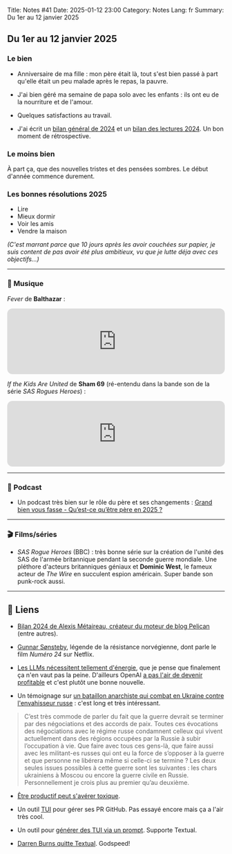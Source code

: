 Title: Notes #41
Date: 2025-01-12 23:00
Category: Notes
Lang: fr
Summary: Du 1er au 12 janvier 2025

## Du 1er au 12 janvier 2025

### Le bien

* Anniversaire de ma fille : mon père était là, tout s'est bien passé à part qu'elle était un peu malade après le repas, la pauvre.

* J'ai bien géré ma semaine de papa solo avec les enfants : ils ont eu de la nourriture et de l'amour.

* Quelques satisfactions au travail.

* J'ai écrit un [bilan général de 2024]({filename}/articles/2024-bilan.md) et un [bilan des lectures 2024]({filename}/books/lectures-2024.md). Un bon moment de rétrospective.

### Le moins bien

À part ça, que des nouvelles tristes et des pensées sombres. Le début d'année commence durement.

### Les bonnes résolutions 2025

* Lire
* Mieux dormir
* Voir les amis
* Vendre la maison

_(C'est marrant parce que 10 jours après les avoir couchées sur papier, je suis content de pas avoir été plus ambitieux, vu que je lutte déja avec ces objectifs...)_

---

### 🎵 Musique

_Fever_ de **Balthazar** :
<iframe style="border-radius:12px" src="https://open.spotify.com/embed/track/4dbc47eDkRtaddUuS3CInF?utm_source=generator" width="100%" height="152" frameBorder="0" allowfullscreen="" allow="autoplay; clipboard-write; encrypted-media; fullscreen; picture-in-picture" loading="lazy"></iframe>

_If the Kids Are United_ de **Sham 69** (ré-entendu dans la bande son de la série _SAS Rogues Heroes_) :
<iframe style="border-radius:12px" src="https://open.spotify.com/embed/track/7j3cypxEdk6uRQRJXhKoDb?utm_source=generator" width="100%" height="152" frameBorder="0" allowfullscreen="" allow="autoplay; clipboard-write; encrypted-media; fullscreen; picture-in-picture" loading="lazy"></iframe>

---

### 🎤 Podcast

* Un podcast très bien sur le rôle du père et ses changements :
[Grand bien vous fasse - Qu’est-ce qu’être père en 2025 ?](https://www.radiofrance.fr/franceinter/podcasts/grand-bien-vous-fasse/grand-bien-vous-fasse-du-mercredi-08-janvier-2025-6283253)

---

### 🎬 Films/séries

* _SAS Rogue Heroes_ (BBC) : très bonne série sur la création de l'unité des SAS de l'armée britannique pendant la seconde guerre mondiale. Une pléthore d'acteurs britanniques géniaux et **Dominic West**, le fameux acteur de _The Wire_ en succulent espion américain. Super bande son punk-rock aussi.

---

## 🔗 Liens

* [Bilan 2024 de Alexis Métaireau, créateur du moteur de blog Pelican](https://blog.notmyidea.org/deux-mille-vingt-quatre.html) (entre autres).

* [Gunnar Sønsteby](https://fr.wikipedia.org/wiki/Gunnar_S%C3%B8nsteby), légende de la résistance norvégienne, dont parle le film _Numéro 24_ sur Netflix.

* [Les LLMs nécessitent tellement d'énergie](https://www.bloomberg.com/graphics/2024-ai-power-home-appliances/), que je pense que finalement ça n'en vaut pas la peine. D'ailleurs OpenAI [a pas l'air de devenir profitable](https://techcrunch.com/2025/01/05/openai-is-losing-money-on-its-pricey-chatgpt-pro-plan-ceo-sam-altman-says/) et c'est plutôt une bonne nouvelle.

* Un témoignage sur [un bataillon anarchiste qui combat en Ukraine contre l'envahisseur russe](https://danslabrume.noblogs.org/post/2023/08/22/apres-le-bataillon-anti-autoritaire-suite-de-la-resistance/) : c'est long et très intéressant.

> C’est très commode de parler du fait que la guerre devrait se terminer par des négociations et des accords de paix. Toutes ces évocations des négociations avec le régime russe condamnent celleux qui vivent actuellement dans des régions occupées par la Russie à subir l’occupation à vie. Que faire avec tous ces gens-là, que faire aussi avec les militant-es russes qui ont eu la force de s’opposer à la guerre et que personne ne libérera même si celle-ci se termine ? Les deux seules issues possibles à cette guerre sont les suivantes : les chars ukrainiens à Moscou ou encore la guerre civile en Russie. Personnellement je crois plus au premier qu’au deuxième.

* [Être productif peut s'avérer toxique](https://bigthink.com/the-learning-curve/toxic-productivity/).

* Un outil [TUI](https://github.com/dlvhdr/gh-dash) pour gérer ses PR GitHub. Pas essayé encore mais ça a l'air très cool.

* Un outil pour [générer des TUI via un prompt](https://github.com/shobrook/termite). Supporte Textual.

* [Darren Burns quitte Textual](https://darren.codes/posts/goodbye-textualize/). Godspeed!
